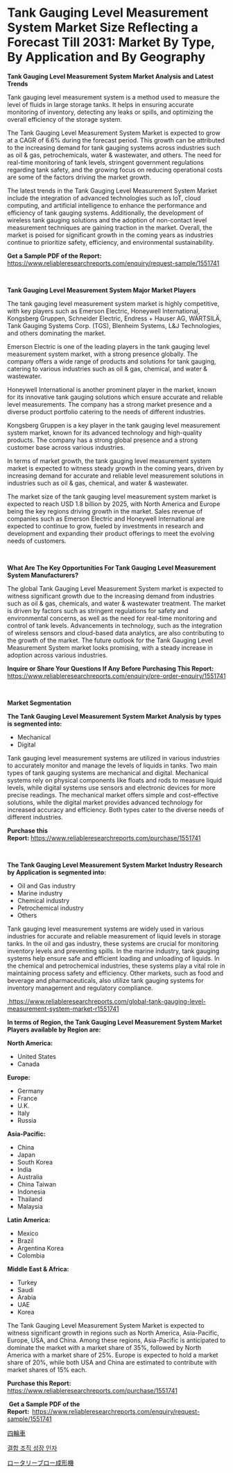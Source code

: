 <p><h1>Tank Gauging Level Measurement System Market Size Reflecting a Forecast Till 2031: Market By Type, By Application and By Geography</h1></p><p><strong>Tank Gauging Level Measurement System Market Analysis and Latest Trends</strong></p>
<p><p>Tank gauging level measurement system is a method used to measure the level of fluids in large storage tanks. It helps in ensuring accurate monitoring of inventory, detecting any leaks or spills, and optimizing the overall efficiency of the storage system.</p><p>The Tank Gauging Level Measurement System Market is expected to grow at a CAGR of 6.6% during the forecast period. This growth can be attributed to the increasing demand for tank gauging systems across industries such as oil & gas, petrochemicals, water & wastewater, and others. The need for real-time monitoring of tank levels, stringent government regulations regarding tank safety, and the growing focus on reducing operational costs are some of the factors driving the market growth.</p><p>The latest trends in the Tank Gauging Level Measurement System Market include the integration of advanced technologies such as IoT, cloud computing, and artificial intelligence to enhance the performance and efficiency of tank gauging systems. Additionally, the development of wireless tank gauging solutions and the adoption of non-contact level measurement techniques are gaining traction in the market. Overall, the market is poised for significant growth in the coming years as industries continue to prioritize safety, efficiency, and environmental sustainability.</p></p>
<p><strong>Get a Sample PDF of the Report:&nbsp;</strong> <a href="https://www.reliableresearchreports.com/enquiry/request-sample/1551741">https://www.reliableresearchreports.com/enquiry/request-sample/1551741</a></p>
<p>&nbsp;</p>
<p><strong>Tank Gauging Level Measurement System Major Market Players</strong></p>
<p><p>The tank gauging level measurement system market is highly competitive, with key players such as Emerson Electric, Honeywell International, Kongsberg Gruppen, Schneider Electric, Endress + Hauser AG, WÄRTSILÄ, Tank Gauging Systems Corp. (TGS), Blenheim Systems, L&J Technologies, and others dominating the market.</p><p>Emerson Electric is one of the leading players in the tank gauging level measurement system market, with a strong presence globally. The company offers a wide range of products and solutions for tank gauging, catering to various industries such as oil & gas, chemical, and water & wastewater.</p><p>Honeywell International is another prominent player in the market, known for its innovative tank gauging solutions which ensure accurate and reliable level measurements. The company has a strong market presence and a diverse product portfolio catering to the needs of different industries.</p><p>Kongsberg Gruppen is a key player in the tank gauging level measurement system market, known for its advanced technology and high-quality products. The company has a strong global presence and a strong customer base across various industries.</p><p>In terms of market growth, the tank gauging level measurement system market is expected to witness steady growth in the coming years, driven by increasing demand for accurate and reliable level measurement solutions in industries such as oil & gas, chemical, and water & wastewater.</p><p>The market size of the tank gauging level measurement system market is expected to reach USD 1.8 billion by 2025, with North America and Europe being the key regions driving growth in the market. Sales revenue of companies such as Emerson Electric and Honeywell International are expected to continue to grow, fueled by investments in research and development and expanding their product offerings to meet the evolving needs of customers.</p></p>
<p>&nbsp;</p>
<p><strong>What Are The Key Opportunities For Tank Gauging Level Measurement System Manufacturers?</strong></p>
<p><p>The global Tank Gauging Level Measurement System market is expected to witness significant growth due to the increasing demand from industries such as oil & gas, chemicals, and water & wastewater treatment. The market is driven by factors such as stringent regulations for safety and environmental concerns, as well as the need for real-time monitoring and control of tank levels. Advancements in technology, such as the integration of wireless sensors and cloud-based data analytics, are also contributing to the growth of the market. The future outlook for the Tank Gauging Level Measurement System market looks promising, with a steady increase in adoption across various industries.</p></p>
<p><strong>Inquire or Share Your Questions If Any Before Purchasing This Report:</strong> <a href="https://www.reliableresearchreports.com/enquiry/pre-order-enquiry/1551741">https://www.reliableresearchreports.com/enquiry/pre-order-enquiry/1551741</a></p>
<p>&nbsp;</p>
<p><strong>Market Segmentation</strong></p>
<p><strong>The Tank Gauging Level Measurement System Market Analysis by types is segmented into:</strong></p>
<p><ul><li>Mechanical</li><li>Digital</li></ul></p>
<p><p>Tank gauging level measurement systems are utilized in various industries to accurately monitor and manage the levels of liquids in tanks. Two main types of tank gauging systems are mechanical and digital. Mechanical systems rely on physical components like floats and rods to measure liquid levels, while digital systems use sensors and electronic devices for more precise readings. The mechanical market offers simple and cost-effective solutions, while the digital market provides advanced technology for increased accuracy and efficiency. Both types cater to the diverse needs of different industries.</p></p>
<p><strong>Purchase this Report:&nbsp;</strong><a href="https://www.reliableresearchreports.com/purchase/1551741">https://www.reliableresearchreports.com/purchase/1551741</a></p>
<p>&nbsp;</p>
<p><strong>The Tank Gauging Level Measurement System Market Industry Research by Application is segmented into:</strong></p>
<p><ul><li>Oil and Gas industry</li><li>Marine industry</li><li>Chemical industry</li><li>Petrochemical industry</li><li>Others</li></ul></p>
<p><p>Tank gauging level measurement systems are widely used in various industries for accurate and reliable measurement of liquid levels in storage tanks. In the oil and gas industry, these systems are crucial for monitoring inventory levels and preventing spills. In the marine industry, tank gauging systems help ensure safe and efficient loading and unloading of liquids. In the chemical and petrochemical industries, these systems play a vital role in maintaining process safety and efficiency. Other markets, such as food and beverage and pharmaceuticals, also utilize tank gauging systems for inventory management and regulatory compliance.</p></p>
<p><a href="https://www.reliableresearchreports.com/global-tank-gauging-level-measurement-system-market-r1551741">&nbsp;https://www.reliableresearchreports.com/global-tank-gauging-level-measurement-system-market-r1551741</a></p>
<p><strong>In terms of Region, the Tank Gauging Level Measurement System Market Players available by Region are:</strong></p>
<p>
    <p> <strong> North America: </strong>
        <ul>
            <li>United States</li>
            <li>Canada</li>
        </ul>
        </p> 
    <p> <strong> Europe: </strong>
        <ul>
            <li>Germany</li>
            <li>France</li>
            <li>U.K.</li>
            <li>Italy</li>
            <li>Russia</li>
        </ul>
        </p> 
    <p> <strong> Asia-Pacific: </strong>
        <ul>
            <li>China</li>
            <li>Japan</li>
            <li>South Korea</li>
            <li>India</li>
            <li>Australia</li>
            <li>China Taiwan</li>
            <li>Indonesia</li>
            <li>Thailand</li>
            <li>Malaysia</li>
        </ul>
        </p> 
    <p> <strong> Latin America: </strong>
        <ul>
            <li>Mexico</li>
            <li>Brazil</li>
            <li>Argentina Korea</li>
            <li>Colombia</li>
        </ul>
        </p> 
    <p> <strong> Middle East & Africa: </strong>
        <ul>
            <li>Turkey</li>
            <li>Saudi</li>
            <li>Arabia</li>
            <li>UAE</li>
            <li>Korea</li>
        </ul>
    </p>
    </p>
<p><p>The Tank Gauging Level Measurement System Market is expected to witness significant growth in regions such as North America, Asia-Pacific, Europe, USA, and China. Among these regions, Asia-Pacific is anticipated to dominate the market with a market share of 35%, followed by North America with a market share of 25%. Europe is expected to hold a market share of 20%, while both USA and China are estimated to contribute with market shares of 15% each.</p></p>
<p><strong>Purchase this Report: </strong><a href="https://www.reliableresearchreports.com/purchase/1551741">https://www.reliableresearchreports.com/purchase/1551741</a></p>
<p>&nbsp;<strong>Get a Sample PDF of the Report:&nbsp;&nbsp;</strong><a href="https://www.reliableresearchreports.com/enquiry/request-sample/1551741">https://www.reliableresearchreports.com/enquiry/request-sample/1551741</a></p>
<p><strong></strong></p>
<p><p><a href="https://medium.com/@eugenethompson65/%E5%9B%9B%E8%BC%AA%E8%87%AA%E8%BB%A2%E8%BB%8A%E3%81%AE%E5%B8%82%E5%A0%B4%E8%AA%BF%E6%9F%BB%E3%83%AC%E3%83%9D%E3%83%BC%E3%83%88-%E3%81%9D%E3%81%AE%E6%AD%B4%E5%8F%B2%E3%81%A82031%E5%B9%B4%E3%81%BE%E3%81%A7%E3%81%AE%E4%BA%88%E6%B8%AC-aa111da2000a">四輪車</a></p><p><a href="https://github.com/Hubertstyenger6685/Market-Research-Report-List-1/blob/main/701020636025.md">결합 조직 성장 인자</a></p><p><a href="https://medium.com/@alexandramiranda455/%E5%9B%9E%E8%BB%A2%E5%BC%8F%E3%83%96%E3%83%AD%E3%83%BC%E6%88%90%E5%BD%A2%E6%A9%9F%E5%B8%82%E5%A0%B4-%E5%B8%82%E5%A0%B4cagr-%E5%B8%82%E5%A0%B4%E3%83%88%E3%83%AC%E3%83%B3%E3%83%89-%E6%88%90%E9%95%B7%E6%88%A6%E7%95%A5%E3%81%AB%E9%96%A2%E3%81%99%E3%82%8B%E3%82%A4%E3%83%B3%E3%82%B5%E3%82%A4%E3%83%88-79d37ed53dc9">ロータリーブロー成形機</a></p></p>